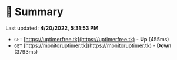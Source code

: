 # 📖 Summary
Last updated: **4/20/2022, 5:31:53 PM**

- `GET` [https://uptimerfree.tk](https://uptimerfree.tk) - **Up** (455ms)
- `GET` [https://monitoruptimer.tk](https://monitoruptimer.tk) - **Down** (3793ms)

